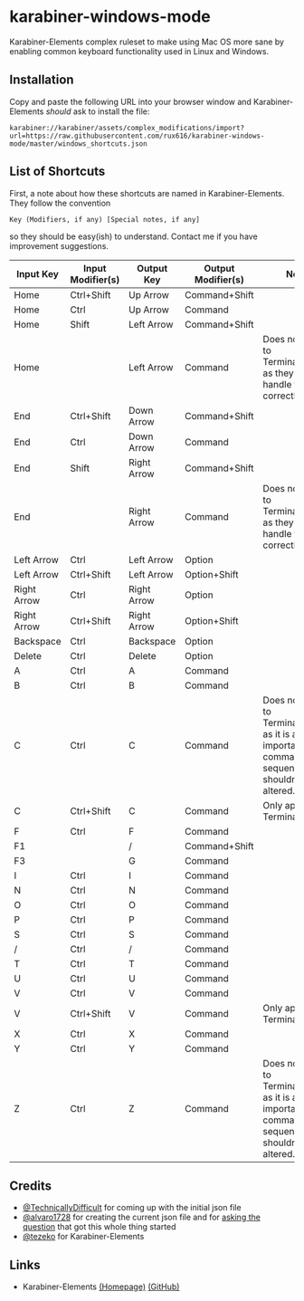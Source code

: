 # karabiner-windows-mode
Karabiner-Elements complex ruleset to make using Mac OS more sane by enabling common keyboard functionality used in Linux and Windows.

## Installation
Copy and paste the following URL into your browser window and Karabiner-Elements *should* ask to install the file:

    karabiner://karabiner/assets/complex_modifications/import?url=https://raw.githubusercontent.com/rux616/karabiner-windows-mode/master/windows_shortcuts.json

## List of Shortcuts
First, a note about how these shortcuts are named in Karabiner-Elements. They follow the convention

    Key (Modifiers, if any) [Special notes, if any]

so they should be easy(ish) to understand. Contact me if you have improvement suggestions.

| Input Key | Input Modifier(s) | Output Key | Output Modifier(s) | Notes |
|-|-|-|-|-|
| Home | Ctrl+Shift | Up Arrow | Command+Shift |  |
| Home | Ctrl | Up Arrow | Command |  |
| Home | Shift | Left Arrow | Command+Shift |  |
| Home |  | Left Arrow | Command | Does not apply to Terminal/iTerm2, as they already handle the key correctly. |
| End | Ctrl+Shift | Down Arrow | Command+Shift |  |
| End | Ctrl | Down Arrow | Command |  |
| End | Shift | Right Arrow | Command+Shift |  |
| End |  | Right Arrow | Command | Does not apply to Terminal/iTerm2, as they already handle the key correctly. |
| Left Arrow | Ctrl | Left Arrow | Option |  |
| Left Arrow | Ctrl+Shift | Left Arrow | Option+Shift |  |
| Right Arrow | Ctrl | Right Arrow | Option |  |
| Right Arrow | Ctrl+Shift | Right Arrow | Option+Shift |  |
| Backspace | Ctrl | Backspace | Option |  |
| Delete | Ctrl | Delete | Option |  |
| A | Ctrl | A | Command |  |
| B | Ctrl | B | Command |  |
| C | Ctrl | C | Command | Does not apply to Terminal/iTerm2 as it is an important command sequence and shouldn't get altered. |
| C | Ctrl+Shift | C | Command | Only applies to Terminal/iTerm2. |
| F | Ctrl | F | Command |  |
| F1 |  | / | Command+Shift |  |
| F3 |  | G | Command |  |
| I | Ctrl | I | Command |  |
| N | Ctrl | N | Command |  |
| O | Ctrl | O | Command |  |
| P | Ctrl | P | Command |  |
| S | Ctrl | S | Command |  |
| / | Ctrl | / | Command |  |
| T | Ctrl | T | Command |  |
| U | Ctrl | U | Command |  |
| V | Ctrl | V | Command |  |
| V | Ctrl+Shift | V | Command | Only applies to Terminal/iTerm2. |
| X | Ctrl | X | Command |  |
| Y | Ctrl | Y | Command |  |
| Z | Ctrl | Z | Command | Does not apply to Terminal/iTerm2 as it is an important command sequence and shouldn't get altered. |

## Credits
- [@TechnicallyDifficult](https://github.com/TechnicallyDifficult) for coming up with the initial json file
- [@alvaro1728](https://github.com/alvaro1728) for creating the current json file and for [asking the question](https://github.com/tekezo/Karabiner-Elements/issues/249) that got this whole thing started
- [@tezeko](https://github.com/tekezo) for Karabiner-Elements

## Links
- Karabiner-Elements [(Homepage)](https://pqrs.org/osx/karabiner/) [(GitHub)](https://github.com/tekezo/Karabiner-Elements)